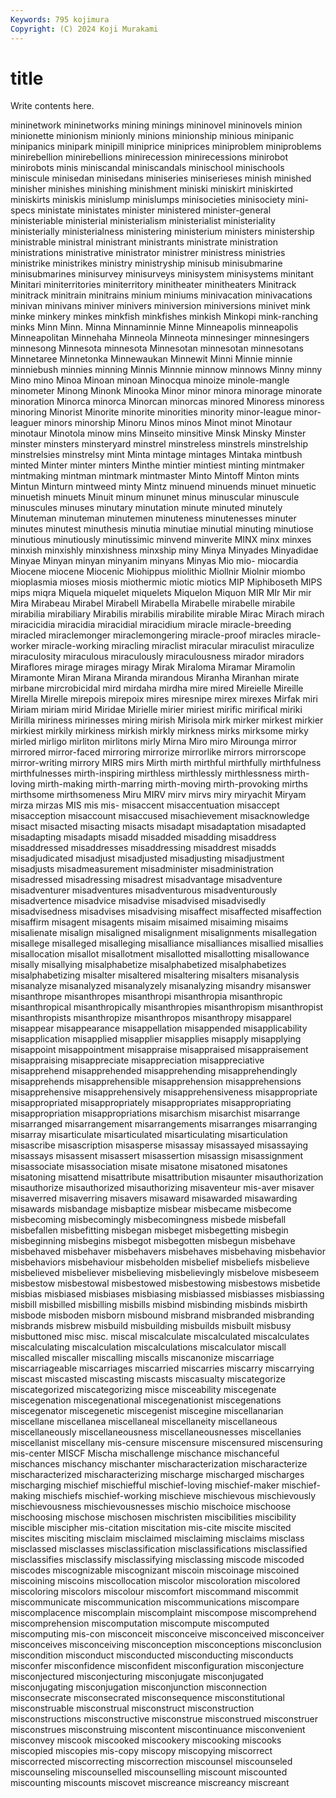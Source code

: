 ```yaml
---
Keywords: 795 kojimura
Copyright: (C) 2024 Koji Murakami
---
```


# title

Write contents here.



mininetwork
mininetworks mining minings mininovel mininovels minion minionette minionism minionly minions
minionship minious minipanic minipanics minipark minipill miniprice miniprices miniproblem miniproblems
minirebellion minirebellions minirecession minirecessions minirobot minirobots minis miniscandal miniscandals minischool
minischools miniscule minisedan minisedans miniseries miniserieses minish minished minisher minishes
minishing minishment miniski miniskirt miniskirted miniskirts miniskis minislump minislumps minisocieties
minisociety mini-specs ministate ministates minister ministered minister-general ministeriable ministerial ministerialism
ministerialist ministeriality ministerially ministerialness ministering ministerium ministers ministership ministrable ministral
ministrant ministrants ministrate ministration ministrations ministrative ministrator ministrer ministress ministries
ministrike ministrikes ministry ministryship minisub minisubmarine minisubmarines minisurvey minisurveys minisystem
minisystems minitant Minitari miniterritories miniterritory minitheater minitheaters Minitrack minitrack minitrain
minitrains minium miniums minivacation minivacations minivan minivans miniver minivers miniversion
miniversions minivet mink minke minkery minkes minkfish minkfishes minkish Minkopi
mink-ranching minks Minn Minn. Minna Minnaminnie Minne Minneapolis minneapolis Minneapolitan
Minnehaha Minneola Minneota minnesinger minnesingers minnesong Minnesota minnesota Minnesotan minnesotan
minnesotans Minnetaree Minnetonka Minnewaukan Minnewit Minni Minnie minnie minniebush minnies
minning Minnis Minnnie minnow minnows Minny minny Mino mino Minoa
Minoan minoan Minocqua minoize minole-mangle minometer Minong Minonk Minooka Minor
minor minora minorage minorate minoration Minorca minorca Minorcan minorcas minored
Minoress minoress minoring Minorist Minorite minorite minorities minority minor-league minor-leaguer
minors minorship Minoru Minos minos Minot minot Minotaur minotaur Minotola
minow mins Minseito minsitive Minsk Minsky Minster minster minsters minsteryard
minstrel minstreless minstrels minstrelship minstrelsies minstrelsy mint Minta mintage mintages
Mintaka mintbush minted Minter minter minters Minthe mintier mintiest minting
mintmaker mintmaking mintman mintmark mintmaster Minto Mintoff Minton mints Mintun
Minturn mintweed minty Mintz minuend minuends minuet minuetic minuetish minuets
Minuit minum minunet minus minuscular minuscule minuscules minuses minutary minutation
minute minuted minutely Minuteman minuteman minutemen minuteness minutenesses minuter minutes
minutest minuthesis minutia minutiae minutial minuting minutiose minutious minutiously minutissimic
minvend minverite MINX minx minxes minxish minxishly minxishness minxship miny
Minya Minyades Minyadidae Minyae Minyan minyan minyanim minyans Minyas Mio
mio- miocardia Miocene miocene Miocenic Miohippus miolithic Miollnir Miolnir miombo
mioplasmia mioses miosis miothermic miotic miotics MIP Miphiboseth MIPS mips
miqra Miquela miquelet miquelets Miquelon Miquon MIR MIr Mir mir
Mira Mirabeau Mirabel Mirabell Mirabella Mirabelle mirabelle mirabile mirabilia mirabiliary
Mirabilis mirabilis mirabilite mirable Mirac Mirach mirach miracicidia miracidia miracidial
miracidium miracle miracle-breeding miracled miraclemonger miraclemongering miracle-proof miracles miracle-worker miracle-working
miracling miraclist miracular miraculist miraculize miraculosity miraculous miraculously miraculousness mirador
miradors Miraflores mirage mirages miragy Mirak Miraloma Miramar Miramolin Miramonte
Miran Mirana Miranda mirandous Miranha Miranhan mirate mirbane mircrobicidal mird
mirdaha mirdha mire mired Mireielle Mireille Mirella Mirelle mirepois mirepoix
mires miresnipe mirex mirexes Mirfak miri Miriam miriam mirid Miridae
Mirielle mirier miriest mirific mirifical miriki Mirilla miriness mirinesses miring
mirish Mirisola mirk mirker mirkest mirkier mirkiest mirkily mirkiness mirkish
mirkly mirkness mirks mirksome mirky mirled mirligo mirliton mirlitons mirly
Mirna Miro miro Mirounga mirror mirrored mirror-faced mirroring mirrorize mirrorlike
mirrors mirrorscope mirror-writing mirrory MIRS mirs Mirth mirth mirthful mirthfully
mirthfulness mirthfulnesses mirth-inspiring mirthless mirthlessly mirthlessness mirth-loving mirth-making mirth-marring mirth-moving
mirth-provoking mirths mirthsome mirthsomeness Miru MIRV mirv mirvs miry miryachit
Miryam mirza mirzas MIS mis mis- misaccent misaccentuation misaccept misacception
misaccount misaccused misachievement misacknowledge misact misacted misacting misacts misadapt misadaptation
misadapted misadapting misadapts misadd misadded misadding misaddress misaddressed misaddresses misaddressing
misaddrest misadds misadjudicated misadjust misadjusted misadjusting misadjustment misadjusts misadmeasurement misadminister
misadministration misadressed misadressing misadrest misadvantage misadventure misadventurer misadventures misadventurous misadventurously
misadvertence misadvice misadvise misadvised misadvisedly misadvisedness misadvises misadvising misaffect misaffected
misaffection misaffirm misagent misagents misaim misaimed misaiming misaims misalienate misalign
misaligned misalignment misalignments misallegation misallege misalleged misalleging misalliance misalliances misallied
misallies misallocation misallot misallotment misallotted misallotting misallowance misally misallying misalphabetize
misalphabetized misalphabetizes misalphabetizing misalter misaltered misaltering misalters misanalysis misanalyze misanalyzed
misanalyzely misanalyzing misandry misanswer misanthrope misanthropes misanthropi misanthropia misanthropic misanthropical
misanthropically misanthropies misanthropism misanthropist misanthropists misanthropize misanthropos misanthropy misapparel misappear
misappearance misappellation misappended misapplicability misapplication misapplied misapplier misapplies misapply misapplying
misappoint misappointment misappraise misappraised misappraisement misappraising misappreciate misappreciation misappreciative misapprehend
misapprehended misapprehending misapprehendingly misapprehends misapprehensible misapprehension misapprehensions misapprehensive misapprehensively misapprehensiveness
misappropriate misappropriated misappropriately misappropriates misappropriating misappropriation misappropriations misarchism misarchist misarrange
misarranged misarrangement misarrangements misarranges misarranging misarray misarticulate misarticulated misarticulating misarticulation
misascribe misascription misasperse misassay misassayed misassaying misassays misassent misassert misassertion
misassign misassignment misassociate misassociation misate misatone misatoned misatones misatoning misattend
misattribute misattribution misaunter misauthorization misauthorize misauthorized misauthorizing misaventeur mis-aver misaver
misaverred misaverring misavers misaward misawarded misawarding misawards misbandage misbaptize misbear
misbecame misbecome misbecoming misbecomingly misbecomingness misbede misbefall misbefallen misbefitting misbegan
misbeget misbegetting misbegin misbeginning misbegins misbegot misbegotten misbegun misbehave misbehaved
misbehaver misbehavers misbehaves misbehaving misbehavior misbehaviors misbehaviour misbeholden misbelief misbeliefs
misbelieve misbelieved misbeliever misbelieving misbelievingly misbelove misbeseem misbestow misbestowal misbestowed
misbestowing misbestows misbetide misbias misbiased misbiases misbiasing misbiassed misbiasses misbiassing
misbill misbilled misbilling misbills misbind misbinding misbinds misbirth misbode misboden
misborn misbound misbrand misbranded misbranding misbrands misbrew misbuild misbuilding misbuilds
misbuilt misbusy misbuttoned misc misc. miscal miscalculate miscalculated miscalculates miscalculating
miscalculation miscalculations miscalculator miscall miscalled miscaller miscalling miscalls miscanonize miscarriage
miscarriageable miscarriages miscarried miscarries miscarry miscarrying miscast miscasted miscasting miscasts
miscasualty miscategorize miscategorized miscategorizing misce misceability miscegenate miscegenation miscegenational miscegenationist
miscegenations miscegenator miscegenetic miscegenist miscegine miscellanarian miscellane miscellanea miscellaneal miscellaneity
miscellaneous miscellaneously miscellaneousness miscellaneousnesses miscellanies miscellanist miscellany mis-censure miscensure miscensured
miscensuring mis-center MISCF Mischa mischallenge mischance mischanceful mischances mischancy mischanter
mischaracterization mischaracterize mischaracterized mischaracterizing mischarge mischarged mischarges mischarging mischief mischiefful
mischief-loving mischief-maker mischief-making mischiefs mischief-working mischieve mischievous mischievously mischievousness mischievousnesses
mischio mischoice mischoose mischoosing mischose mischosen mischristen miscibilities miscibility miscible
miscipher mis-citation miscitation mis-cite miscite miscited miscites misciting misclaim misclaimed
misclaiming misclaims misclass misclassed misclasses misclassification misclassifications misclassified misclassifies misclassify
misclassifying misclassing miscode miscoded miscodes miscognizable miscognizant miscoin miscoinage miscoined
miscoining miscoins miscollocation miscolor miscoloration miscolored miscoloring miscolors miscolour miscomfort
miscommand miscommit miscommunicate miscommunication miscommunications miscompare miscomplacence miscomplain miscomplaint miscompose
miscomprehend miscomprehension miscomputation miscompute miscomputed miscomputing mis-con misconceit misconceive misconceived
misconceiver misconceives misconceiving misconception misconceptions misconclusion miscondition misconduct misconducted misconducting
misconducts misconfer misconfidence misconfident misconfiguration misconjecture misconjectured misconjecturing misconjugate misconjugated
misconjugating misconjugation misconjunction misconnection misconsecrate misconsecrated misconsequence misconstitutional misconstruable misconstrual
misconstruct misconstruction misconstructions misconstructive misconstrue misconstrued misconstruer misconstrues misconstruing miscontent
miscontinuance misconvenient misconvey miscook miscooked miscookery miscooking miscooks miscopied miscopies
mis-copy miscopy miscopying miscorrect miscorrected miscorrecting miscorrection miscounsel miscounseled miscounseling
miscounselled miscounselling miscount miscounted miscounting miscounts miscovet miscreance miscreancy miscreant
